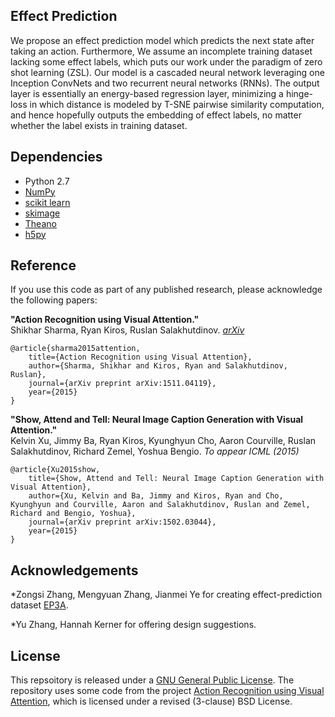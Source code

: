 ## Effect Prediction

We propose an effect prediction model which predicts the next state after taking an action. Furthermore, We assume an incomplete training dataset lacking some effect labels, which puts our work under the paradigm of zero shot learning (ZSL). Our model is a cascaded neural network leveraging one Inception ConvNets and two recurrent neural networks (RNNs). The output layer is essentially an energy-based regression layer, minimizing a hinge-loss in which distance is modeled by T-SNE pairwise similarity computation, and hence hopefully outputs the embedding of effect labels, no matter whether the label exists in training dataset. 

## Dependencies

* Python 2.7
* [NumPy](http://www.numpy.org/)
* [scikit learn](http://scikit-learn.org/stable/index.html)
* [skimage](http://scikit-image.org/docs/dev/api/skimage.html)
* [Theano](http://www.deeplearning.net/software/theano/)
* [h5py](http://docs.h5py.org/en/latest/)

## Reference

If you use this code as part of any published research, please acknowledge the
following papers:

**"Action Recognition using Visual Attention."**  
Shikhar Sharma, Ryan Kiros, Ruslan Salakhutdinov. *[arXiv](http://arxiv.org/abs/1511.04119)*

    @article{sharma2015attention,
        title={Action Recognition using Visual Attention},
        author={Sharma, Shikhar and Kiros, Ryan and Salakhutdinov, Ruslan},
        journal={arXiv preprint arXiv:1511.04119},
        year={2015}
    } 

**"Show, Attend and Tell: Neural Image Caption Generation with Visual Attention."**  
Kelvin Xu, Jimmy Ba, Ryan Kiros, Kyunghyun Cho, Aaron Courville, Ruslan
Salakhutdinov, Richard Zemel, Yoshua Bengio. *To appear ICML (2015)*

    @article{Xu2015show,
        title={Show, Attend and Tell: Neural Image Caption Generation with Visual Attention},
        author={Xu, Kelvin and Ba, Jimmy and Kiros, Ryan and Cho, Kyunghyun and Courville, Aaron and Salakhutdinov, Ruslan and Zemel, Richard and Bengio, Yoshua},
        journal={arXiv preprint arXiv:1502.03044},
        year={2015}
    }


## Acknowledgements
*Zongsi Zhang, Mengyuan Zhang, Jianmei Ye for creating effect-prediction dataset [EP3A](https://www.dropbox.com/s/es6ipjv5u6ikysr/EP3A.zip?dl=0).

*Yu Zhang, Hannah Kerner for offering design suggestions.

## License
This repsoitory is released under a [GNU General Public License](https://www.gnu.org/licenses/gpl-3.0.en.html). The repository uses some code from the project [Action Recognition using Visual Attention](https://github.com/kracwarlock/action-recognition-visual-attention), which is licensed under a revised (3-clause) BSD License. 
